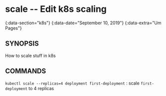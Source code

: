# scale -- Edit k8s scaling
{:data-section="k8s"}
{:data-date="September 10, 2019"}
{:data-extra="Um Pages"}

## SYNOPSIS

How to scale stuff in k8s

## COMMANDS

`kubectl scale --replicas=4 deployment first-deployment`
: scale `first-deployment` to 4 replicas

